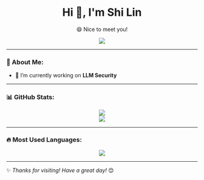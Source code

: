 <h1 align="center"> Hi 👋, I'm Shi Lin </h1>

<p align="center"> 😄 Nice to meet you! </p>

<p align="center">
  <img src="https://github-readme-stats.vercel.app/api?username=theshi-1128&show_icons=true&theme=tokyonight" />
</p>

---

### 🚀 About Me:
- 🔭 I’m currently working on **LLM Security**
---


### 📊 GitHub Stats:
<p align="center">
  <img src="https://github-readme-stats.vercel.app/api?username=theshi-1128&show_icons=true" />
  <br>
  <img src="https://github-readme-streak-stats.herokuapp.com/?user=theshi-1128" />
</p>

---

### 🔥 Most Used Languages:
<p align="center">
  <img src="https://github-readme-stats.vercel.app/api/top-langs/?username=theshi-1128&layout=compact&theme=tokyonight" />
</p>

---

✨ *Thanks for visiting! Have a great day!* 😊
